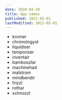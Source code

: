 ```yaml
---
date: 2020-04-20
title: App names
published: 2022-05-01
lastModified: 2022-05-01
---
```



- kromer
- chronologyst
- liquidiser
- temporizer
- inventair
- bamboozlar
- machinehad
- malstrom
- mindbendir
- frizzl
- rothar
- schnozzl